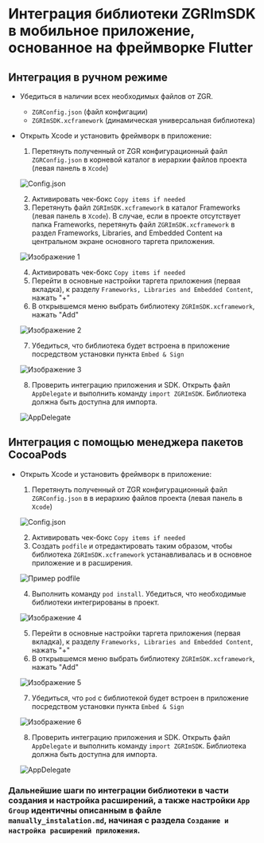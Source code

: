 # Интеграция библиотеки ZGRImSDK в мобильное приложение, основанное на фреймворке Flutter


## Интеграция в ручном режиме

* Убедиться в наличии всех необходимых файлов от ZGR.
    * `ZGRConfig.json` (файл конфигации)
    * `ZGRImSDK.xcframework` (динамическая универсальная библиотека)
    
* Открыть Xcode и установить фреймворк в приложение: 
    1. Перетянуть полученный от ZGR конфигурационный файл `ZGRConfig.json` в корневой каталог в иерархии файлов проекта (левая панель в `Xcode`)
    
    ![Config.json](./fl_8.png)
    
    2. Активировать чек-бокс `Copy items if needed`
    3. Перетянуть файл `ZGRImSDK.xcframework` в каталог Frameworks (левая панель в `Xcode`). В случае, если в проекте отсутствует папка Frameworks, перетянуть файл `ZGRImSDK.xcframework` в раздел Frameworks, Libraries, and Embedded Content на центральном экране основного таргета приложения.
    
    ![Изображение 1](./fl_4.png)
    
    4. Активировать чек-бокс `Copy items if needed`
    5. Перейти в основные настройки таргета приложения (первая вкладка), к разделу `Frameworks, Libraries and Embedded Content`, нажать "+"
    6. В открывшемся меню выбрать библиотеку `ZGRImSDK.xcframework`, нажать "Add"
    
    ![Изображение 2](./fl_12.png)
    
    7. Убедиться, что библиотека будет встроена в приложение посредством установки пункта `Embed & Sign`
    
    ![Изображение 3](./fl_5.png)
    
    8. Проверить интеграцию приложения и SDK. Открыть файл `AppDelegate` и выполнить команду `import ZGRImSDK`. Библиотека должна быть доступна для импорта.
    
    ![AppDelegate](./fl_6.png)



## Интеграция c помощью менеджера пакетов CocoaPods

* Открыть Xcode и установить фреймворк в приложение:
    1. Перетянуть полученный от ZGR конфигурационный файл `ZGRConfig.json` в  в иерархию файлов проекта (левая панель в `Xcode`)

    ![Config.json](./fl_8.png)

    2. Активировать чек-бокс `Copy items if needed`
    3. Создать `podfile` и отредактировать таким образом, чтобы библиотека `ZGRImSDK.xcframework` устанавливалась и в основное 
        приложение и в расширения.

    ![Пример podfile](./fl_11_1.png)
    
    4. Выполнить команду `pod install`. Убедиться, что необходимые библиотеки интегрированы в проект.

    ![Изображение 4](./fl_11.png)
    
    5. Перейти в основные настройки таргета приложения (первая вкладка), к разделу `Frameworks, Libraries and Embedded Content`, нажать "+"
    6. В открывшемся меню выбрать библиотеку `ZGRImSDK.xcframework`, нажать "Add"

    ![Изображение 5](./fl_12.png)
    
    7. Убедиться, что `pod` c библиотекой будет встроен в приложение посредством установки пункта `Embed & Sign`

    ![Изображение 6](./fl_5.png)
    
    8. Проверить интеграцию приложения и SDK. Открыть файл `AppDelegate` и выполнить команду `import ZGRImSDK`. Библиотека должна быть доступна для импорта.
    
    ![AppDelegate](./fl_6.png)
    


### Дальнейшие шаги по интеграции библиотеки в части создания и настройка расширений, а также настройки  `App Group` идентичны описанным в файле `manually_instalation.md`, начиная с раздела  `Создание и настройка расширений приложения`.
